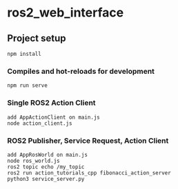 # ros2_web_interface

## Project setup
```
npm install
```

### Compiles and hot-reloads for development
```
npm run serve
```

### Single ROS2 Action Client
```
add AppActionClient on main.js
node action_client.js
```

### ROS2 Publisher, Service Request, Action Client
```
add AppRosWorld on main.js
node ros_world.js
ros2 topic echo /my_topic
ros2 run action_tutorials_cpp fibonacci_action_server
python3 service_server.py 
```
